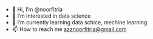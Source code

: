 - 👋 Hi, I’m @noorfitria
- 👀 I’m interested in data science
- 🌱 I’m currently learning data schice, mechine learning
- 📫 How to reach me azznoorfitria@gmail.com

<!---
noorfitria/noorfitria is a ✨ special ✨ repository because its `README.md` (this file) appears on your GitHub profile.
You can click the Preview link to take a look at your changes.
--->
